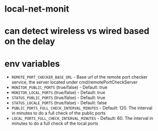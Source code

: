 # local-net-monit

# can detect wireless vs wired based on the delay

# env variables

- `REMOTE_PORT_CHECKER_BASE_URL` - Base url of the remote port checker service, the server located under cmd/remotePortCheckServer
- `MONITOR_PUBLIC_PORTS` (true/false) - Default: true
- `MONITOR_LOCAL_PORTS` (true/false) - Default: true
- `STATUS_PUBLIC_PORTS` (true/false) - Default: true
- `STATUS_LOCALE_PORTS` (true/false) - Default: false
- `PUBLIC_PORTS_FULL_CHECK_INTERVAL_MINUTES` - Default: 120. The interval in minutes to do a full check of the public ports
- `LOCAL_PORTS_FULL_CHECK_INTERVAL_MINUTES` - Default: 60. The interval in minutes to do a full check of the local ports


